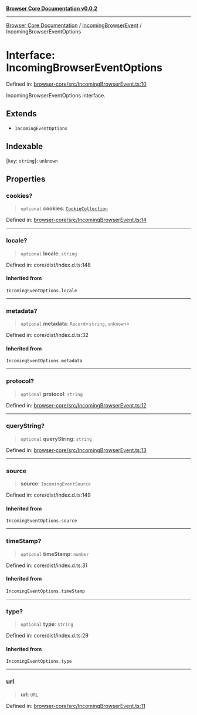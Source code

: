 [**Browser Core Documentation v0.0.2**](../../README.md)

***

[Browser Core Documentation](../../modules.md) / [IncomingBrowserEvent](../README.md) / IncomingBrowserEventOptions

# Interface: IncomingBrowserEventOptions

Defined in: [browser-core/src/IncomingBrowserEvent.ts:10](https://github.com/stonemjs/browser-core/blob/dd41465b84f4b80e02cbd545eabae9ceb9083e35/src/IncomingBrowserEvent.ts#L10)

IncomingBrowserEventOptions interface.

## Extends

- `IncomingEventOptions`

## Indexable

\[`key`: `string`\]: `unknown`

## Properties

### cookies?

> `optional` **cookies**: [`CookieCollection`](../../cookies/CookieCollection/classes/CookieCollection.md)

Defined in: [browser-core/src/IncomingBrowserEvent.ts:14](https://github.com/stonemjs/browser-core/blob/dd41465b84f4b80e02cbd545eabae9ceb9083e35/src/IncomingBrowserEvent.ts#L14)

***

### locale?

> `optional` **locale**: `string`

Defined in: core/dist/index.d.ts:148

#### Inherited from

`IncomingEventOptions.locale`

***

### metadata?

> `optional` **metadata**: `Record`\<`string`, `unknown`\>

Defined in: core/dist/index.d.ts:32

#### Inherited from

`IncomingEventOptions.metadata`

***

### protocol?

> `optional` **protocol**: `string`

Defined in: [browser-core/src/IncomingBrowserEvent.ts:12](https://github.com/stonemjs/browser-core/blob/dd41465b84f4b80e02cbd545eabae9ceb9083e35/src/IncomingBrowserEvent.ts#L12)

***

### queryString?

> `optional` **queryString**: `string`

Defined in: [browser-core/src/IncomingBrowserEvent.ts:13](https://github.com/stonemjs/browser-core/blob/dd41465b84f4b80e02cbd545eabae9ceb9083e35/src/IncomingBrowserEvent.ts#L13)

***

### source

> **source**: `IncomingEventSource`

Defined in: core/dist/index.d.ts:149

#### Inherited from

`IncomingEventOptions.source`

***

### timeStamp?

> `optional` **timeStamp**: `number`

Defined in: core/dist/index.d.ts:31

#### Inherited from

`IncomingEventOptions.timeStamp`

***

### type?

> `optional` **type**: `string`

Defined in: core/dist/index.d.ts:29

#### Inherited from

`IncomingEventOptions.type`

***

### url

> **url**: `URL`

Defined in: [browser-core/src/IncomingBrowserEvent.ts:11](https://github.com/stonemjs/browser-core/blob/dd41465b84f4b80e02cbd545eabae9ceb9083e35/src/IncomingBrowserEvent.ts#L11)
